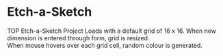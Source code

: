 # Etch-a-Sketch
TOP Etch-a-Sketch Project
Loads with a default grid of 16 x 16. When new dimension is entered through form, grid is resized. 
<br>When mouse hovers over each grid cell, random colour is generated. 


